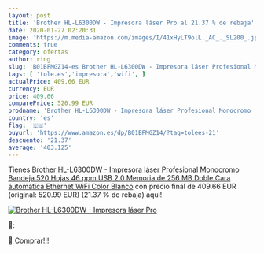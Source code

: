 ```yaml
---
layout: post
title: 'Brother HL-L6300DW - Impresora láser Pro al 21.37 % de rebaja'
date: 2020-01-27 02:20:31
image: 'https://m.media-amazon.com/images/I/41xHyLT9olL._AC_._SL200_.jpg'
comments: true
category: ofertas
author: ring
slug: 'B01BFMGZ14-es Brother HL-L6300DW - Impresora láser Profesional Monocromo...'
tags: [ 'tole.es','impresora','wifi', ]
actualPrice: 409.66 EUR
currency: EUR
price: 409.66
comparePrice: 520.99 EUR
prodname: 'Brother HL-L6300DW - Impresora láser Profesional Monocromo  Bandeja 520 Hojas  46 ppm  USB 2.0  Memoria de 256 MB  Doble Cara automática  Ethernet  WiFi  Color Blanco'
country: 'es'
flag: '🇪🇸'
buyurl: 'https://www.amazon.es/dp/B01BFMGZ14/?tag=tolees-21'
descuento: '21.37'
average: '403.125'
---
```


Tienes [Brother HL-L6300DW - Impresora láser Profesional Monocromo  Bandeja 520 Hojas  46 ppm  USB 2.0  Memoria de 256 MB  Doble Cara automática  Ethernet  WiFi  Color Blanco](https://www.amazon.es/dp/B01BFMGZ14/?tag=tolees-21) con precio final de  409.66 EUR (original: 520.99 EUR) (21.37 %  de rebaja) aqui!

[![Brother HL-L6300DW - Impresora láser Pro](https://m.media-amazon.com/images/I/41xHyLT9olL._AC_._SL200_.jpg)](https://www.amazon.es/dp/B01BFMGZ14/?tag=tolees-21)

🔎:


[🛒 Comprar!!!](https://www.amazon.es/dp/B01BFMGZ14/?tag=tolees-21)
